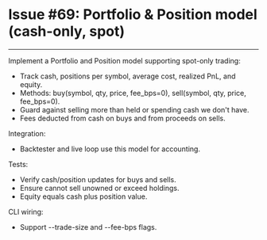 # Issue #69: Portfolio & Position model (cash-only, spot)

---

Implement a Portfolio and Position model supporting spot-only trading:

- Track cash, positions per symbol, average cost, realized PnL, and equity.
- Methods: buy(symbol, qty, price, fee_bps=0), sell(symbol, qty, price, fee_bps=0).
- Guard against selling more than held or spending cash we don't have.
- Fees deducted from cash on buys and from proceeds on sells.

Integration:
- Backtester and live loop use this model for accounting.

Tests:
- Verify cash/position updates for buys and sells.
- Ensure cannot sell unowned or exceed holdings.
- Equity equals cash plus position value.

CLI wiring:
- Support --trade-size and --fee-bps flags.

